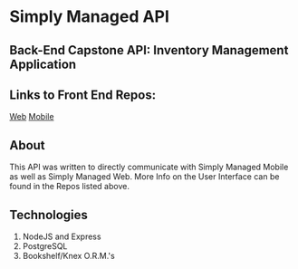 # Simply Managed API

## Back-End Capstone API: Inventory Management Application

## Links to Front End Repos:
  [Web](https://github.com/lukeschuyler/web-inventory)
  [Mobile](https://github.com/lukeschuyler/mobile-inventory)
  
## About

This API was written to directly communicate with Simply Managed Mobile as well as Simply Managed Web. More Info on the User Interface can be found in the Repos listed above.


## Technologies

1. NodeJS and Express
2. PostgreSQL 
3. Bookshelf/Knex O.R.M.'s



